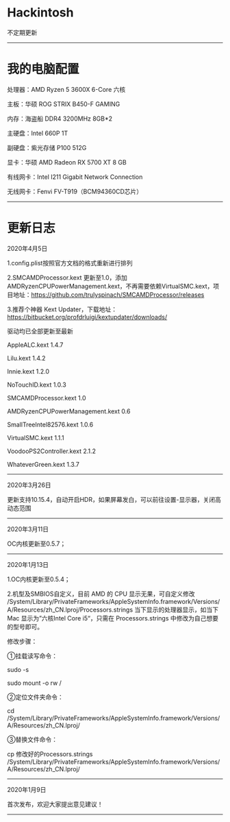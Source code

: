 # Hackintosh
不定期更新

---------------------------------------------------------

# 我的电脑配置

处理器：AMD Ryzen 5 3600X 6-Core 六核

主板：华硕 ROG STRIX B450-F GAMING

内存：海盗船 DDR4 3200MHz 8GB*2

主硬盘：Intel 660P 1T

副硬盘：紫光存储 P100 512G

显卡：华硕 AMD Radeon RX 5700 XT 8 GB

有线网卡：Intel I211 Gigabit Network Connection

无线网卡：Fenvi FV-T919（BCM94360CD芯片）

---------------------------------------------------------

# 更新日志

2020年4月5日 

1.config.plist按照官方文档的格式重新进行排列

2.SMCAMDProcessor.kext 更新至1.0，添加 AMDRyzenCPUPowerManagement.kext，不再需要依赖VirtualSMC.kext，项目地址：https://github.com/trulyspinach/SMCAMDProcessor/releases

3.推荐个神器 Kext Updater，下载地址：https://bitbucket.org/profdrluigi/kextupdater/downloads/ 

驱动均已全部更新至最新

AppleALC.kext 1.4.7

Lilu.kext 1.4.2

Innie.kext 1.2.0

NoTouchID.kext 1.0.3

SMCAMDProcessor.kext 1.0

AMDRyzenCPUPowerManagement.kext 0.6

SmallTreeIntel82576.kext 1.0.6

VirtualSMC.kext 1.1.1

VoodooPS2Controller.kext 2.1.2

WhateverGreen.kext 1.3.7

---------------------------------------------------------

2020年3月26日 

更新支持10.15.4，自动开启HDR，如果屏幕发白，可以前往设置-显示器，关闭高动态范围

---------------------------------------------------------

2020年3月11日

OC内核更新至0.5.7；

---------------------------------------------------------

2020年1月13日 

1.OC内核更新至0.5.4；

2.机型及SMBIOS自定义，目前 AMD 的 CPU 显示无果，可自定义修改 /System/Library/PrivateFrameworks/AppleSystemInfo.framework/Versions/A/Resources/zh_CN.lproj/Processors.strings 当下显示的处理器显示，如当下 Mac 显示为”六核Intel Core i5“，只需在 Processors.strings 中修改为自己想要的型号即可。

修改步骤：

①挂载读写命令：

sudo -s

sudo mount -o rw /

②定位文件夹命令：

cd /System/Library/PrivateFrameworks/AppleSystemInfo.framework/Versions/A/Resources/zh_CN.lproj/

③替换文件命令：

cp 修改好的Processors.strings /System/Library/PrivateFrameworks/AppleSystemInfo.framework/Versions/A/Resources/zh_CN.lproj/

---------------------------------------------------------

2020年1月9日

首次发布，欢迎大家提出意见建议！

---------------------------------------------------------
